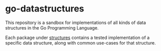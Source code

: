 # go-datastructures

This repository is a sandbox for implementations of all kinds of data structures in the Go Programming Language.

Each package under [structures](./structures/) contains a tested implementation of a specific data structure, along with common use-cases for that structure.
